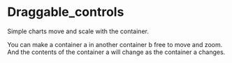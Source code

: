 # Draggable_controls
Simple charts move and scale with the container.

You can make a container a in another container b free to move and zoom. And the contents of the container a will change as the container a changes.
